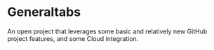# Generaltabs
An open project that leverages some basic and relatively new GitHub project features, and some Cloud integration.


